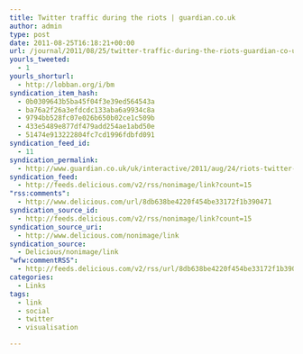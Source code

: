 ```yaml
---
title: Twitter traffic during the riots | guardian.co.uk
author: admin
type: post
date: 2011-08-25T16:18:21+00:00
url: /journal/2011/08/25/twitter-traffic-during-the-riots-guardian-co-uk/
yourls_tweeted:
  - 1
yourls_shorturl:
  - http://lobban.org/i/bm
syndication_item_hash:
  - 0b0309643b5ba45f04f3e39ed564543a
  - ba76a2f26a3efdcdc133aba6a9934c8a
  - 9794bb528fc07e026b650b02ce1c509b
  - 433e5489e877df479add254ae1abd50e
  - 51474e913222804fc7cd1996fdbfd091
syndication_feed_id:
  - 11
syndication_permalink:
  - http://www.guardian.co.uk/uk/interactive/2011/aug/24/riots-twitter-traffic-interactive
syndication_feed:
  - http://feeds.delicious.com/v2/rss/nonimage/link?count=15
"rss:comments":
  - http://www.delicious.com/url/8db638be4220f454be33172f1b390471
syndication_source_id:
  - http://feeds.delicious.com/v2/rss/nonimage/link?count=15
syndication_source_uri:
  - http://www.delicious.com/nonimage/link
syndication_source:
  - Delicious/nonimage/link
"wfw:commentRSS":
  - http://feeds.delicious.com/v2/rss/url/8db638be4220f454be33172f1b390471
categories:
  - Links
tags:
  - link
  - social
  - twitter
  - visualisation

---
```

